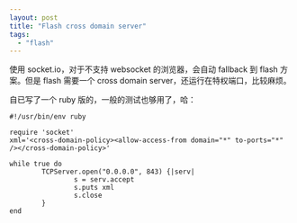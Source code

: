 ```yaml
---
layout: post
title: "Flash cross domain server"
tags:
  - "flash"
---
```



使用 socket.io，对于不支持 websocket 的浏览器，会自动 fallback 到  flash 方案。但是 flash 需要一个 cross domain server，还运行在特权端口，比较麻烦。

自已写了一个 ruby 版的，一般的测试也够用了，哈：


```
#!/usr/bin/env ruby

require 'socket'
xml='<cross-domain-policy><allow-access-from domain="*" to-ports="*" /></cross-domain-policy>'

while true do
        TCPServer.open("0.0.0.0", 843) {|serv|
                s = serv.accept
                s.puts xml
                s.close
        }
end
```
